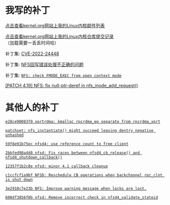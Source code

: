 # 我写的补丁

[点击查看kernel.org网站上我的Linux内核邮件列表](https://lore.kernel.org/all/?q=chenxiaosong)

[点击查看kernel.org网站上我的Linux内核仓库提交记录](https://git.kernel.org/pub/scm/linux/kernel/git/next/linux-next.git/log/?qt=grep&q=chenxiaosong)（加载需要一丢丢时间哈）

补丁集: [CVE-2022-24448](https://chenxiaosong.com/course/nfs/patch/CVE-2022-24448.html)

补丁集: [NFS回写错误处理不正确的问题](https://chenxiaosong.com/course/nfs/patch/nfs-handle-writeback-errors-incorrectly.html)

补丁集: [`NFS: check FMODE_EXEC from open context mode`](https://lore.kernel.org/all/20220923054015.2890271-1-chenxiaosong2@huawei.com/)

[[PATCH 4.19] NFS: fix null-ptr-deref in nfs_inode_add_request()](https://lore.kernel.org/all/20241209085410.601489-1-chenxiaosong@chenxiaosong.com/)

# 其他人的补丁

[`e28ce90083f0 xprtrdma: kmalloc rpcrdma_ep separate from rpcrdma_xprt`](https://chenxiaosong.com/course/nfs/patch/xprtrdma-kmalloc-rpcrdma_ep-separate-from-rpcrdma_xp.html)

[`patchset: nfs_instantiate() might succeed leaving dentry negative unhashed`](https://chenxiaosong.com/course/nfs/patch/patchset-nfs_instantiate-might-succeed-leaving-dentry-negative-unhashed.html)

[`59f8e91b75ec nfsd4: use reference count to free client`](https://chenxiaosong.com/course/nfs/patch/nfsd4-use-reference-count-to-free-client.html)

[`2bbfed98a4d8 nfsd: Fix races between nfsd4_cb_release() and nfsd4_shutdown_callback()`](https://chenxiaosong.com/course/nfs/patch/nfsd-Fix-races-between-nfsd4_cb_release-and-nfsd4_sh.html)

[`12357f1b2c8e nfsd: minor 4.1 callback cleanup`](https://chenxiaosong.com/course/nfs/patch/nfsd-minor-4.1-callback-cleanup.html)

[`c1ccfcf1a9bf NFSD: Reschedule CB operations when backchannel rpc_clnt is shut down`](https://chenxiaosong.com/course/nfs/patch/NFSD-Reschedule-CB-operations-when-backchannel-rpc_c.html)

[`3e2910c7e23b NFS: Improve warning message when locks are lost.`](https://chenxiaosong.com/course/nfs/patch/NFS-Improve-warning-message-when-locks-are-lost.html)

[`600df3856f0b nfsd: Remove incorrect check in nfsd4_validate_stateid`](https://chenxiaosong.com/course/nfs/patch/nfsd-Remove-incorrect-check-in-nfsd4_validate_statei.html)
